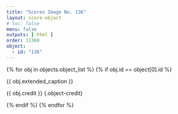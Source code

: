 ```yaml
---
title: "Scores Image No. 136"
layout: score-object
# toc: false
menu: false
outputs: [ html ]
order: 11360
object:
  - id: "136"
---
```


{% for obj in objects.object_list %}
{% if obj.id == object[0].id %}

{{ obj.extended_caption }}

{{ obj.credit }} {.object-credit}

{% endif %}
{% endfor %}
